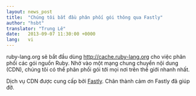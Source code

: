 ```yaml
---
layout: news_post
title:  "Chúng tôi bắt đầu phân phối gói thông qua Fastly"
author: "hsbt"
translator: "Trung Lê"
date:   2013-09-07 11:30:00 +0000
lang:   vi
---
```


ruby-lang.org sẽ bắt đầu dùng http://cache.ruby-lang.org cho
việc phân phối các gói nguồn Ruby. Nhờ vào một mạng chung
chuyển nội dung (CDN), chúng tôi có thể phân phối gói
tới mọi nơi trên thế giới nhanh nhất.

Dịch vụ CDN được cung cấp bởi [Fastly][1].
Chân thành cảm ơn Fastly đã giúp đỡ.

[1]: http://www.fastly.com
